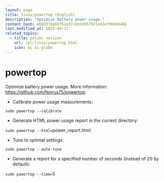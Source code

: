 ```yaml
---
layout: page
title: linux/powertop (English)
description: "Optimize battery power usage."
content_hash: eb8d374a66f62e37cdd19557921443e79604b46b
last_modified_at: 2023-08-17
related_topics:
  - title: polski version
    url: /pl/linux/powertop.html
    icon: bi bi-globe
---
```

# powertop

Optimize battery power usage.
More information: <https://github.com/fenrus75/powertop>.

- Calibrate power usage measurements:

`sudo powertop --calibrate`

- Generate HTML power usage report in the current directory:

`sudo powertop --html=`<span class="tldr-var badge badge-pill bg-dark-lm bg-white-dm text-white-lm text-dark-dm font-weight-bold">power_report.html</span>

- Tune to optimal settings:

`sudo powertop --auto-tune`

- Generate a report for a specified number of seconds (instead of 20 by default):

`sudo powertop --time=`<span class="tldr-var badge badge-pill bg-dark-lm bg-white-dm text-white-lm text-dark-dm font-weight-bold">5</span>
